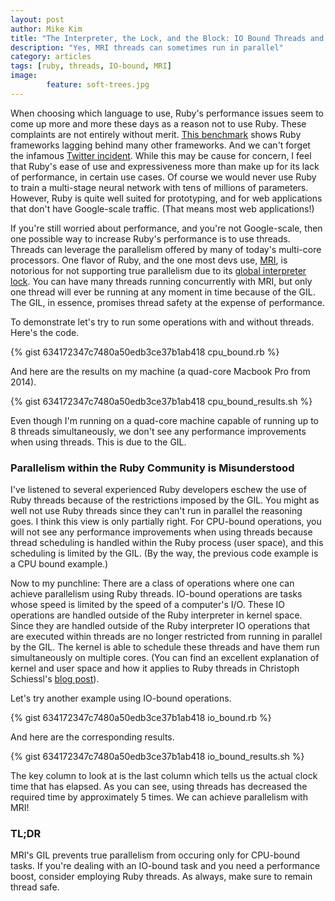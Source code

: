 ```yaml
---
layout: post
author: Mike Kim
title: "The Interpreter, the Lock, and the Block: IO Bound Threads and Ruby"
description: "Yes, MRI threads can sometimes run in parallel"
category: articles
tags: [ruby, threads, IO-bound, MRI]
image: 
        feature: soft-trees.jpg
---
```


When choosing which language to use, Ruby's performance issues seem to come up more and more these days as a reason not to use Ruby. These complaints are not entirely without merit. [This benchmark](https://www.techempower.com/benchmarks/) shows Ruby frameworks lagging behind many other frameworks. And we can't forget the infamous [Twitter incident](https://carlosbecker.com/posts/twitter-drops-ruby-bullshit/). While this may be cause for concern, I feel that Ruby's ease of use and expressiveness more than make up for its lack of performance, in certain use cases. Of course we would never use Ruby to train a multi-stage neural network with tens of millions of parameters. However, Ruby is quite well suited for prototyping, and for web applications that don't have Google-scale traffic. (That means most web applications!)

If you're still worried about performance, and you're not Google-scale, then one possible way to increase Ruby's performance is to use threads. Threads can leverage the parallelism offered by many of today's multi-core processors. One flavor of Ruby, and the one most devs use, [MRI](https://en.wikipedia.org/wiki/Ruby_MRI), is notorious for not supporting true parallelism due to its [global interpreter lock](http://www.jstorimer.com/blogs/workingwithcode/8085491-nobody-understands-the-gil). You can have many threads running concurrently with MRI, but only one thread will ever be running at any moment in time because of the GIL. The GIL, in essence, promises thread safety at the expense of performance.

To demonstrate let's try to run some operations with and without threads. Here's the code.

{% gist 634172347c7480a50edb3ce37b1ab418 cpu_bound.rb %}

And here are the results on my machine (a quad-core Macbook Pro from 2014).

{% gist 634172347c7480a50edb3ce37b1ab418 cpu_bound_results.sh %}

Even though I'm running on a quad-core machine capable of running up to 8 threads simultaneously, we don't see any performance improvements when using threads. This is due to the GIL.

### Parallelism within the Ruby Community is Misunderstood

I've listened to several experienced Ruby developers eschew the use of Ruby threads because of the restrictions imposed by the GIL. You might as well not use Ruby threads since they can't run in parallel the reasoning goes. I think this view is only partially right. For CPU-bound operations, you will not see any performance improvements when using threads because thread scheduling is handled within the Ruby process (user space), and this scheduling is limited by the GIL. (By the way, the previous code example is a CPU bound example.)

Now to my punchline: There are a class of operations where one can achieve parallelism using Ruby threads. IO-bound operations are tasks whose speed is limited by the speed of a computer's I/O. These IO operations are handled outside of the Ruby interpreter in kernel space. Since they are handled outside of the Ruby interpreter IO operations that are executed within threads are no longer restricted from running in parallel by the GIL. The kernel is able to schedule these threads and have them run simultaneously on multiple cores. (You can find an excellent explanation of kernel and user space and how it applies to Ruby threads in Christoph Schiessl's [blog post](http://www.csinaction.com/2014/10/10/multithreading-in-the-mri-ruby-interpreter/)).

Let's try another example using IO-bound operations.

{% gist 634172347c7480a50edb3ce37b1ab418 io_bound.rb %}

And here are the corresponding results.

{% gist 634172347c7480a50edb3ce37b1ab418 io_bound_results.sh %}

The key column to look at is the last column which tells us the actual clock time that has elapsed. As you can see, using threads has decreased the required time by approximately 5 times. We can achieve parallelism with MRI!

### TL;DR

MRI's GIL prevents true parallelism from occuring only for CPU-bound tasks. If you're dealing with an IO-bound task and you need a performance boost, consider employing Ruby threads. As always, make sure to remain thread safe.
